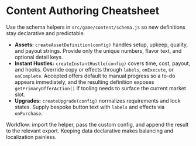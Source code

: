 # Content Authoring Cheatsheet

Use the schema helpers in `src/game/content/schema.js` so new definitions stay declarative and predictable.

- **Assets:** `createAssetDefinition(config)` handles setup, upkeep, quality, and payout strings. Provide only the unique numbers, flavor text, and optional detail keys.
- **Instant Hustles:** `createInstantHustle(config)` covers time, cost, payout, and hooks. Override copy or effects through `labels`, `onExecute`, or `onComplete`. Accepted offers default to manual progress so a to-do appears immediately, and the resulting definition exposes `getPrimaryOfferAction()` if tooling needs to surface the current market slot.
- **Upgrades:** `createUpgrade(config)` normalizes requirements and lock states. Supply bespoke button text with `labels` and effects via `onPurchase`.

Workflow: import the helper, pass the custom config, and append the result to the relevant export. Keeping data declarative makes balancing and localization painless.
